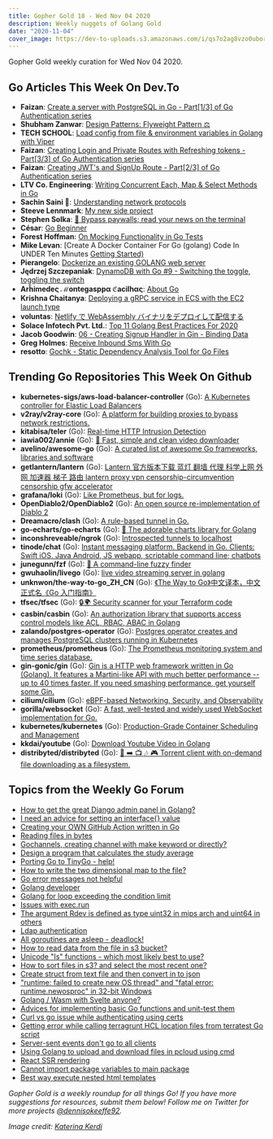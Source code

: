 ```yaml
---
title: Gopher Gold 18 - Wed Nov 04 2020
description: Weekly nuggets of Golang Gold
date: "2020-11-04"
cover_image: https://dev-to-uploads.s3.amazonaws.com/i/qs7o2ag8vzo0uborgc7v.png
---
```


Gopher Gold weekly curation for Wed Nov 04 2020.

<Ad />

## Go Articles This Week On Dev.To

- **Faizan**: [Create a server with PostgreSQL in Go - Part[1/3] of Go Authentication series](https://dev.to/mdfaizan7/create-a-server-with-postgresql-in-go-part-1-3-of-go-authentication-series-3127)
- **Shubham Zanwar**: [Design Patterns: Flyweight Pattern ⚖️](https://dev.to/shubhamzanwar/design-patterns-flyweight-pattern-27a1)
- **TECH SCHOOL**: [Load config from file & environment variables in Golang with Viper](https://dev.to/techschoolguru/load-config-from-file-environment-variables-in-golang-with-viper-2j2d)
- **Faizan**: [Creating Login and Private Routes with Refreshing tokens - Part[3/3] of Go Authentication series](https://dev.to/mdfaizan7/creating-login-and-private-routes-with-refreshing-tokens-part-3-3-of-go-authentication-series-2n0c)
- **Faizan**: [Creating JWT's and SignUp Route - Part[2/3] of Go Authentication series](https://dev.to/mdfaizan7/creating-jwt-s-and-signup-route-part-2-3-of-go-authentication-series-5339)
- **LTV Co. Engineering**: [Writing Concurrent Each, Map & Select Methods in Go](https://dev.to/ltvengineering/writing-concurrent-each-map-select-methods-in-go-4l97)
- **Sachin Saini 🦄**: [Understanding network protocols](https://dev.to/thetinygoat/understanding-network-protocols-68p)
- **Steeve Lennmark**: [My new side project](https://dev.to/snorkypie/my-new-side-project-3l5l)
- **Stephen Solka**: [📰 Bypass paywalls; read your news on the terminal](https://dev.to/trashhalo/bypass-paywalls-read-your-news-on-the-terminal-4a6g)
- **César**: [Go Beginner](https://dev.to/csothen/go-beginner-3j7b)
- **Forest Hoffman**: [On Mocking Functionality in Go Tests](https://dev.to/foresthoffman/on-mocking-functionality-in-go-tests-1he0)
- **Mike Levan**: [Create A Docker Container For Go (golang) Code In UNDER Ten Minutes [Getting Started)](https://dev.to/thenjdevopsguy/create-a-docker-container-for-go-golang-code-in-under-ten-minutes-getting-started-3jd9)
- **Pierangelo**: [Dockerize an existing GOLANG web server](https://dev.to/pierangelo1982/dockerize-an-existing-golang-web-server-3hf5)
- **Jędrzej Szczepaniak**: [DynamoDB with Go #9 - Switching the toggle, toggling the switch](https://dev.to/jbszczepaniak/dynamodb-with-go-9-switching-the-toggle-toggling-the-switch-p2e)
- **Arĥimedeς ℳontegasppα ℭacilhας**: [About Go](https://dev.to/cacilhas/about-go-51c1)
- **Krishna Chaitanya**: [Deploying a gRPC service in ECS with the EC2 launch type](https://dev.to/chaitan94/deploying-a-grpc-service-in-ecs-with-the-ec2-launch-type-2aa)
- **voluntas**: [Netlify で WebAssembly バイナリをデプロイして配信する](https://dev.to/voluntas/netlify-webassembly-1648)
- **Solace Infotech Pvt. Ltd.**: [Top 11 Golang Best Practices For 2020](https://dev.to/ltdsolace/top-11-golang-best-practices-for-2020-28a1)
- **Jacob Goodwin**: [06 - Creating Signup Handler in Gin - Binding Data](https://dev.to/jacobsngoodwin/creating-signup-handler-in-gin-binding-data-3kb5)
- **Greg Holmes**: [Receive Inbound Sms With Go](https://dev.to/vonagedev/receive-inbound-sms-with-go-106j)
- **resotto**: [Gochk - Static Dependency Analysis Tool for Go Files](https://dev.to/resotto/gochk-static-dependency-analysis-tool-for-go-files-4m20)

<Ad />

## Trending Go Repositories This Week On Github

- **kubernetes-sigs/aws-load-balancer-controller** (Go): [A Kubernetes controller for Elastic Load Balancers](https://github.com/kubernetes-sigs/aws-load-balancer-controller)
- **v2ray/v2ray-core** (Go): [A platform for building proxies to bypass network restrictions.](https://github.com/v2ray/v2ray-core)
- **kitabisa/teler** (Go): [Real-time HTTP Intrusion Detection](https://github.com/kitabisa/teler)
- **iawia002/annie** (Go): [👾 Fast, simple and clean video downloader](https://github.com/iawia002/annie)
- **avelino/awesome-go** (Go): [A curated list of awesome Go frameworks, libraries and software](https://github.com/avelino/awesome-go)
- **getlantern/lantern** (Go): [Lantern 官方版本下载 蓝灯 翻墙 代理 科学上网 外网 加速器 梯子 路由 lantern proxy vpn censorship-circumvention censorship gfw accelerator](https://github.com/getlantern/lantern)
- **grafana/loki** (Go): [Like Prometheus, but for logs.](https://github.com/grafana/loki)
- **OpenDiablo2/OpenDiablo2** (Go): [An open source re-implementation of Diablo 2](https://github.com/OpenDiablo2/OpenDiablo2)
- **Dreamacro/clash** (Go): [A rule-based tunnel in Go.](https://github.com/Dreamacro/clash)
- **go-echarts/go-echarts** (Go): [🎨 The adorable charts library for Golang](https://github.com/go-echarts/go-echarts)
- **inconshreveable/ngrok** (Go): [Introspected tunnels to localhost](https://github.com/inconshreveable/ngrok)
- **tinode/chat** (Go): [Instant messaging platform. Backend in Go. Clients: Swift iOS, Java Android, JS webapp, scriptable command line; chatbots](https://github.com/tinode/chat)
- **junegunn/fzf** (Go): [🌸 A command-line fuzzy finder](https://github.com/junegunn/fzf)
- **gwuhaolin/livego** (Go): [live video streaming server in golang](https://github.com/gwuhaolin/livego)
- **unknwon/the-way-to-go_ZH_CN** (Go): [《The Way to Go》中文译本，中文正式名《Go 入门指南》](https://github.com/unknwon/the-way-to-go_ZH_CN)
- **tfsec/tfsec** (Go): [🔒🌍 Security scanner for your Terraform code](https://github.com/tfsec/tfsec)
- **casbin/casbin** (Go): [An authorization library that supports access control models like ACL, RBAC, ABAC in Golang](https://github.com/casbin/casbin)
- **zalando/postgres-operator** (Go): [Postgres operator creates and manages PostgreSQL clusters running in Kubernetes](https://github.com/zalando/postgres-operator)
- **prometheus/prometheus** (Go): [The Prometheus monitoring system and time series database.](https://github.com/prometheus/prometheus)
- **gin-gonic/gin** (Go): [Gin is a HTTP web framework written in Go (Golang). It features a Martini-like API with much better performance -- up to 40 times faster. If you need smashing performance, get yourself some Gin.](https://github.com/gin-gonic/gin)
- **cilium/cilium** (Go): [eBPF-based Networking, Security, and Observability](https://github.com/cilium/cilium)
- **gorilla/websocket** (Go): [A fast, well-tested and widely used WebSocket implementation for Go.](https://github.com/gorilla/websocket)
- **kubernetes/kubernetes** (Go): [Production-Grade Container Scheduling and Management](https://github.com/kubernetes/kubernetes)
- **kkdai/youtube** (Go): [Download Youtube Video in Golang](https://github.com/kkdai/youtube)
- **distribyted/distribyted** (Go): [📂 ➡️ 📺 🎶 🎮 Torrent client with on-demand file downloading as a filesystem.](https://github.com/distribyted/distribyted)

<Ad />

## Topics from the Weekly Go Forum

- [How to get the great Django admin panel in Golang?](https://forum.golangbridge.org/t/how-to-get-the-great-django-admin-panel-in-golang/21145)
- [I need an advice for setting an interface{} value](https://forum.golangbridge.org/t/i-need-an-advice-for-setting-an-interface-value/21124)
- [Creating your OWN GitHub Action written in Go](https://forum.golangbridge.org/t/creating-your-own-github-action-written-in-go/21176)
- [Reading files in bytes](https://forum.golangbridge.org/t/reading-files-in-bytes/21146)
- [Gochannels, creating channel with make keyword or directly?](https://forum.golangbridge.org/t/gochannels-creating-channel-with-make-keyword-or-directly/21128)
- [Design a program that calculates the study average](https://forum.golangbridge.org/t/design-a-program-that-calculates-the-study-average/21131)
- [Porting Go to TinyGo - help!](https://forum.golangbridge.org/t/porting-go-to-tinygo-help/21154)
- [How to write the two dimensional map to the file?](https://forum.golangbridge.org/t/how-to-write-the-two-dimensional-map-to-the-file/21115)
- [Go error messages not helpful](https://forum.golangbridge.org/t/go-error-messages-not-helpful/21173)
- [Golang developer](https://forum.golangbridge.org/t/golang-developer/21119)
- [Golang for loop exceeding the condition limit](https://forum.golangbridge.org/t/golang-for-loop-exceeding-the-condition-limit/21130)
- [Issues with exec.run](https://forum.golangbridge.org/t/issues-with-exec-run/21113)
- [The argument Rdev is defined as type uint32 in mips arch and uint64 in others](https://forum.golangbridge.org/t/the-argument-rdev-is-defined-as-type-uint32-in-mips-arch-and-uint64-in-others/21179)
- [Ldap authentication](https://forum.golangbridge.org/t/ldap-authentication/21152)
- [All goroutines are asleep - deadlock!](https://forum.golangbridge.org/t/all-goroutines-are-asleep-deadlock/21162)
- [How to read data from the file in s3 bucket?](https://forum.golangbridge.org/t/how-to-read-data-from-the-file-in-s3-bucket/21129)
- [Unicode "Is" functions - which most likely best to use?](https://forum.golangbridge.org/t/unicode-is-functions-which-most-likely-best-to-use/21108)
- [How to sort files in s3? and select the most recent one?](https://forum.golangbridge.org/t/how-to-sort-files-in-s3-and-select-the-most-recent-one/21133)
- [Create struct from text file and then convert in to json](https://forum.golangbridge.org/t/create-struct-from-text-file-and-then-convert-in-to-json/21167)
- ["runtime: failed to create new OS thread" and "fatal error: runtime.newosproc" in 32-bit Windows](https://forum.golangbridge.org/t/runtime-failed-to-create-new-os-thread-and-fatal-error-runtime-newosproc-in-32-bit-windows/21137)
- [Golang / Wasm with Svelte anyone?](https://forum.golangbridge.org/t/golang-wasm-with-svelte-anyone/21147)
- [Advices for implementing basic Go functions and unit-test them](https://forum.golangbridge.org/t/advices-for-implementing-basic-go-functions-and-unit-test-them/21174)
- [Curl vs go issue while authenticating using certs](https://forum.golangbridge.org/t/curl-vs-go-issue-while-authenticating-using-certs/21186)
- [Getting error while calling terragrunt HCL location files from terratest Go script](https://forum.golangbridge.org/t/getting-error-while-calling-terragrunt-hcl-location-files-from-terratest-go-script/21144)
- [Server-sent events don't go to all clients](https://forum.golangbridge.org/t/server-sent-events-dont-go-to-all-clients/21160)
- [Using Golang to upload and download files in pcloud using cmd](https://forum.golangbridge.org/t/using-golang-to-upload-and-download-files-in-pcloud-using-cmd/21148)
- [React SSR rendering](https://forum.golangbridge.org/t/react-ssr-rendering/21171)
- [Cannot import package variables to main package](https://forum.golangbridge.org/t/cannot-import-package-variables-to-main-package/21193)
- [Best way execute nested html templates](https://forum.golangbridge.org/t/best-way-execute-nested-html-templates/21191)

_Gopher Gold is a weekly roundup for all things Go! If you have more suggestions for resources, submit them below! Follow me on Twitter for more projects [@dennisokeeffe92](https://twitter.com/dennisokeeffe92)._

_Image credit: [Katerina Kerdi](https://unsplash.com/@katekerdi)_
